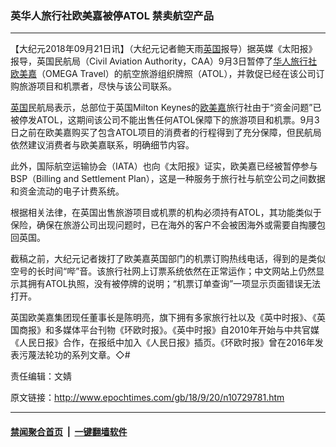 ### 英华人旅行社欧美嘉被停ATOL 禁卖航空产品
------------------------

<p>【大纪元2018年09月21日讯】（大纪元记者鲍天雨<a href="http://www.epochtimes.com/gb/tag/%E8%8B%B1%E5%9B%BD.html">英国</a>报导）据英媒《太阳报》报导，英国民航局（Civil Aviation Authority，CAA）9月3日暂停了<a href="http://www.epochtimes.com/gb/tag/%E5%8D%8E%E4%BA%BA%E6%97%85%E8%A1%8C%E7%A4%BE.html">华人旅行社</a><a href="http://www.epochtimes.com/gb/tag/%E6%AC%A7%E7%BE%8E%E5%98%89.html">欧美嘉</a>（OMEGA Travel）的航空旅游组织牌照（ATOL），并敦促已经在该公司订购旅游项目和机票者，尽快与该公司联系。</p>
<p><a href="http://www.epochtimes.com/gb/tag/%E8%8B%B1%E5%9B%BD.html">英国</a>民航局表示，总部位于英国Milton Keynes的<a href="http://www.epochtimes.com/gb/tag/%E6%AC%A7%E7%BE%8E%E5%98%89.html">欧美嘉</a>旅行社由于“资金问题”已被停发ATOL，这期间该公司不能出售任何ATOL保障下的旅游项目和机票。9月3日之前在欧美嘉购买了包含ATOL项目的消费者的行程得到了充分保障，但民航局依然建议消费者与欧美嘉联系，明确细节内容。</p>
<p>此外，国际航空运输协会（IATA）也向《太阳报》证实，欧美嘉已经被暂停参与BSP（Billing and Settlement Plan），这是一种服务于旅行社与航空公司之间数据和资金流动的电子计费系统。</p>
<p>根据相关法律，在英国出售旅游项目或机票的机构必须持有ATOL，其功能类似于保险，确保在旅游公司出现问题时，已在海外的客户不会被困海外或需要自掏腰包回英国。</p>
<p>截稿之前，大纪元记者拨打了欧美嘉英国部门的机票订购热线电话，得到的是类似空号的长时间“哔”音。该旅行社网上订票系统依然在正常运作；中文网站上仍然显示其拥有ATOL执照，没有被停牌的说明；“机票订单查询”一项显示页面错误无法打开。</p>
<p>英国欧美嘉集团现任董事长是陈明亮，旗下拥有多家旅行社以及《英中时报》、《英国商报》和多媒体平台刊物《环欧时报》。《英中时报》自2010年开始与中共官媒《人民日报》合作，在报纸中加入《人民日报》插页。《环欧时报》曾在2016年发表污蔑法轮功的系列文章。◇#</p>
<p>责任编辑：文婧</p>

原文链接：http://www.epochtimes.com/gb/18/9/20/n10729781.htm


------------------------
#### [禁闻聚合首页](https://github.com/gfw-breaker/banned-news/blob/master/README.md) &nbsp;|&nbsp;  [一键翻墙软件](https://github.com/gfw-breaker/nogfw/blob/master/README.md)
